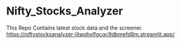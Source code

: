 # Nifty_Stocks_Analyzer
This Repo Contains latest stock data and the screener.
https://niftystocksanalyzer-lilwqhvlfgcqc9dbmefd8m.streamlit.app/
